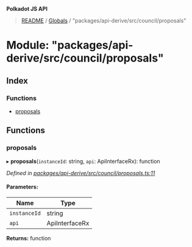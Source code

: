 **Polkadot JS API**

> [README](../README.md) / [Globals](../globals.md) / "packages/api-derive/src/council/proposals"

# Module: "packages/api-derive/src/council/proposals"

## Index

### Functions

* [proposals](_packages_api_derive_src_council_proposals_.md#proposals)

## Functions

### proposals

▸ **proposals**(`instanceId`: string, `api`: ApiInterfaceRx): function

*Defined in [packages/api-derive/src/council/proposals.ts:11](https://github.com/polkadot-js/api/blob/ff59962c5/packages/api-derive/src/council/proposals.ts#L11)*

#### Parameters:

Name | Type |
------ | ------ |
`instanceId` | string |
`api` | ApiInterfaceRx |

**Returns:** function
